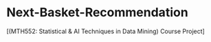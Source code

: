 # Next-Basket-Recommendation
[(MTH552: Statistical &amp; AI Techniques in Data Mining) Course Project]
